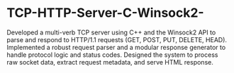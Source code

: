 # TCP-HTTP-Server-C-Winsock2-
Developed a multi-verb TCP server using C++ and the Winsock2 API to parse and respond to HTTP/1.1 requests (GET, POST, PUT, DELETE, HEAD). Implemented a robust request parser and a modular response generator to handle protocol logic and status codes. Designed the system to process raw socket data, extract request metadata, and serve HTML response.
